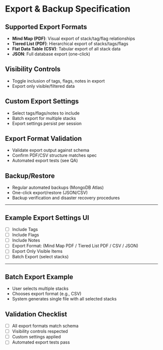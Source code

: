 # Export & Backup Specification

## Supported Export Formats
- **Mind Map (PDF)**: Visual export of stack/tag/flag relationships
- **Tiered List (PDF)**: Hierarchical export of stacks/tags/flags
- **Flat Data Table (CSV)**: Tabular export of all stack data
- **JSON**: Full database export (one-click)

## Visibility Controls
- Toggle inclusion of tags, flags, notes in export
- Export only visible/filtered data

## Custom Export Settings
- Select tags/flags/notes to include
- Batch export for multiple stacks
- Export settings persist per session

## Export Format Validation
- Validate export output against schema
- Confirm PDF/CSV structure matches spec
- Automated export tests (see QA)

## Backup/Restore
- Regular automated backups (MongoDB Atlas)
- One-click export/restore (JSON/CSV)
- Backup verification and disaster recovery procedures

---

## Example Export Settings UI
- [ ] Include Tags
- [ ] Include Flags
- [ ] Include Notes
- [ ] Export Format: (Mind Map PDF / Tiered List PDF / CSV / JSON)
- [ ] Export Only Visible Items
- [ ] Batch Export (select stacks)

---

## Batch Export Example
- User selects multiple stacks
- Chooses export format (e.g., CSV)
- System generates single file with all selected stacks

## Validation Checklist
- [ ] All export formats match schema
- [ ] Visibility controls respected
- [ ] Custom settings applied
- [ ] Automated export tests pass
